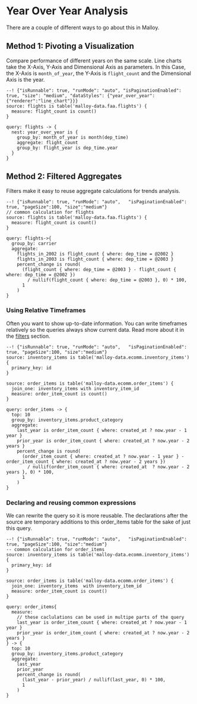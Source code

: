 # Year Over Year Analysis
There are a couple of different ways to go about this in Malloy.

## Method 1: Pivoting a Visualization

Compare performance of different years on the same scale.  Line charts take the X-Axis, Y-Axis and Dimensional Axis as parameters.
In this Case, the X-Axis is `month_of_year`, the Y-Axis is `flight_count` and the Dimensional Axis is the year.

```malloy
--! {"isRunnable": true, "runMode": "auto", "isPaginationEnabled": true, "size": "medium", "dataStyles": {"year_over_year":{"renderer":"line_chart"}}}
source: flights is table('malloy-data.faa.flights') {
  measure: flight_count is count()
}

query: flights -> {
  nest: year_over_year is {
    group_by: month_of_year is month(dep_time)
    aggregate: flight_count
    group_by: flight_year is dep_time.year
  }
}
```

## Method 2: Filtered Aggregates
Filters make it easy to reuse aggregate calculations for trends analysis.

```malloy
--! {"isRunnable": true, "runMode": "auto",   "isPaginationEnabled": true, "pageSize":100, "size":"medium"}
// common calculation for flights
source: flights is table('malloy-data.faa.flights') {
  measure: flight_count is count()
}

query: flights->{
  group_by: carrier
  aggregate:
    flights_in_2002 is flight_count { where: dep_time = @2002 }
    flights_in_2003 is flight_count { where: dep_time = @2003 }
    percent_change is round(
      (flight_count { where: dep_time = @2003 } - flight_count { where: dep_time = @2002 })
        / nullif(flight_count { where: dep_time = @2003 }, 0) * 100,
      1
    )
}
```


### Using Relative Timeframes
Often you want to show up-to-date information.  You can write timeframes relatively so the queries always show
current data.  Read more about it in the [filters](filter_expressions.md) section.

```malloy
--! {"isRunnable": true, "runMode": "auto",   "isPaginationEnabled": true, "pageSize":100, "size":"medium"}
source: inventory_items is table('malloy-data.ecomm.inventory_items') {
  primary_key: id
}

source: order_items is table('malloy-data.ecomm.order_items') {
  join_one: inventory_items with inventory_item_id
  measure: order_item_count is count()
}

query: order_items -> {
  top: 10
  group_by: inventory_items.product_category
  aggregate:
    last_year is order_item_count { where: created_at ? now.year - 1 year }
    prior_year is order_item_count { where: created_at ? now.year - 2 years }
    percent_change is round(
      (order_item_count { where: created_at ? now.year - 1 year } - order_item_count { where: created_at ? now.year - 2 years })
        / nullif(order_item_count { where: created_at  ? now.year - 2 years }, 0) * 100,
      1
    )
}
```


### Declaring and reusing common expressions
We can rewrite the query so it is more reusable.  The declarations after the source are temporary additions to this order_items table for the sake of just this query.

```malloy
--! {"isRunnable": true, "runMode": "auto",   "isPaginationEnabled": true, "pageSize":100, "size":"medium"}
-- common calculation for order_items
source: inventory_items is table('malloy-data.ecomm.inventory_items') {
  primary_key: id
}

source: order_items is table('malloy-data.ecomm.order_items') {
  join_one: inventory_items  with inventory_item_id
  measure: order_item_count is count()
}

query: order_items{
  measure:
    // these caclulations can be used in multipe parts of the query
    last_year is order_item_count { where: created_at ? now.year - 1 year }
    prior_year is order_item_count { where: created_at ? now.year - 2 years }
} -> {
  top: 10
  group_by: inventory_items.product_category
  aggregate:
    last_year
    prior_year
    percent_change is round(
      (last_year - prior_year) / nullif(last_year, 0) * 100,
      1
    )
}
```
